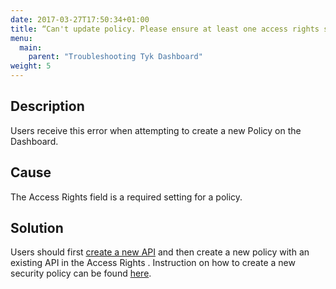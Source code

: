 ```yaml
---
date: 2017-03-27T17:50:34+01:00
title: “Can't update policy. Please ensure at least one access rights setting is set“
menu:
  main:
    parent: "Troubleshooting Tyk Dashboard"
weight: 5 
---
```


## Description

Users receive this error when attempting to create a new Policy on the Dashboard.

## Cause

The Access Rights field is a required setting for a policy.

## Solution

Users should first [create a new API][1] and then create a new policy with an existing API in the Access Rights . Instruction on how to create a new security policy can be found [here][2].

 [1]: /get-started/with-tyk-on-premise/tutorials/tyk-on-premise-pro/create-api/
 [2]: /get-started/with-tyk-on-premise/tutorials/tyk-on-premise-pro/create-security-policy/